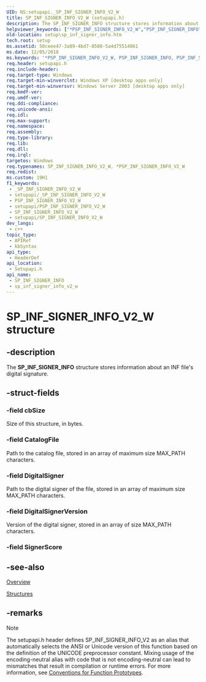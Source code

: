 ```yaml
---
UID: NS:setupapi._SP_INF_SIGNER_INFO_V2_W
title: SP_INF_SIGNER_INFO_V2_W (setupapi.h)
description: The SP_INF_SIGNER_INFO structure stores information about an INF file's digital signature. (sp_inf_signer_info_v2_w)
helpviewer_keywords: ["*PSP_INF_SIGNER_INFO_V2_W","PSP_INF_SIGNER_INFO","PSP_INF_SIGNER_INFO structure pointer [Setup API]","SP_INF_SIGNER_INFO","SP_INF_SIGNER_INFO structure [Setup API]","SP_INF_SIGNER_INFO_V2","SP_INF_SIGNER_INFO_V2_W","SP_INF_SIGNER_INFO_W","_setupapi_filepaths_signerinfo","setup.sp_inf_signer_info","setupapi/PSP_INF_SIGNER_INFO","setupapi/SP_INF_SIGNER_INFO"]
old-location: setup\sp_inf_signer_info.htm
tech.root: setup
ms.assetid: 50ceee47-3a89-4bd7-8508-5a4d75514861
ms.date: 12/05/2018
ms.keywords: '*PSP_INF_SIGNER_INFO_V2_W, PSP_INF_SIGNER_INFO, PSP_INF_SIGNER_INFO structure pointer [Setup API], SP_INF_SIGNER_INFO, SP_INF_SIGNER_INFO structure [Setup API], SP_INF_SIGNER_INFO_V2, SP_INF_SIGNER_INFO_V2_W, SP_INF_SIGNER_INFO_W, _setupapi_filepaths_signerinfo, setup.sp_inf_signer_info, setupapi/PSP_INF_SIGNER_INFO, setupapi/SP_INF_SIGNER_INFO'
req.header: setupapi.h
req.include-header: 
req.target-type: Windows
req.target-min-winverclnt: Windows XP [desktop apps only]
req.target-min-winversvr: Windows Server 2003 [desktop apps only]
req.kmdf-ver: 
req.umdf-ver: 
req.ddi-compliance: 
req.unicode-ansi: 
req.idl: 
req.max-support: 
req.namespace: 
req.assembly: 
req.type-library: 
req.lib: 
req.dll: 
req.irql: 
targetos: Windows
req.typenames: SP_INF_SIGNER_INFO_V2_W, *PSP_INF_SIGNER_INFO_V2_W
req.redist: 
ms.custom: 19H1
f1_keywords:
 - _SP_INF_SIGNER_INFO_V2_W
 - setupapi/_SP_INF_SIGNER_INFO_V2_W
 - PSP_INF_SIGNER_INFO_V2_W
 - setupapi/PSP_INF_SIGNER_INFO_V2_W
 - SP_INF_SIGNER_INFO_V2_W
 - setupapi/SP_INF_SIGNER_INFO_V2_W
dev_langs:
 - c++
topic_type:
 - APIRef
 - kbSyntax
api_type:
 - HeaderDef
api_location:
 - Setupapi.h
api_name:
 - SP_INF_SIGNER_INFO
 - sp_inf_signer_info_v2_w
---
```


# SP_INF_SIGNER_INFO_V2_W structure


## -description

The <b>SP_INF_SIGNER_INFO</b> structure stores information about an INF file's digital signature.

## -struct-fields

### -field cbSize

Size of this structure, in bytes.

### -field CatalogFile

Path to the catalog file, stored in an array of maximum size MAX_PATH characters.

### -field DigitalSigner

Path to the digital signer of the file, stored in an array of maximum size MAX_PATH characters.

### -field DigitalSignerVersion

Version of the digital signer, stored in an array of size MAX_PATH characters.

### -field SignerScore

## -see-also

<a href="/windows/desktop/SetupApi/overview">Overview</a>



<a href="/windows/desktop/SetupApi/structures--setup-api-">Structures</a>

## -remarks

> [!NOTE]
> The setupapi.h header defines SP_INF_SIGNER_INFO_V2 as an alias that automatically selects the ANSI or Unicode version of this function based on the definition of the UNICODE preprocessor constant. Mixing usage of the encoding-neutral alias with code that is not encoding-neutral can lead to mismatches that result in compilation or runtime errors. For more information, see [Conventions for Function Prototypes](/windows/win32/intl/conventions-for-function-prototypes).
